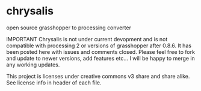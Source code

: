chrysalis
=========

open source grasshopper to processing converter

IMPORTANT
Chrysalis is not under current devopment and is not compatible with processing 2 or versions of grasshopper after 0.8.6.
It has been posted here with issues and comments closed. Please feel free to fork and update to newer versions, add features etc... I will be happy to merge in any working updates.

This project is licenses under creative commons v3 share and share alike. See license info in header of each file.